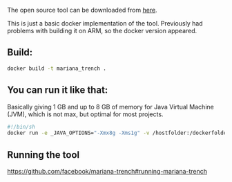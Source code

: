 The open source tool can be downloaded from [here](https://github.com/facebook/mariana-trench).

This is just a basic docker implementation of the tool. Previously had problems with building it on ARM, so the docker version appeared.

## Build:
```bash
docker build -t mariana_trench .
```
## You can run it like that:
Basically giving 1 GB and up to 8 GB of memory for Java Virtual Machine (JVM), which is not max, but optimal for most projects. 
```bash
#!/bin/sh
docker run -e _JAVA_OPTIONS="-Xmx8g -Xms1g" -v /hostfolder:/dockerfolderinternal -it --rm mariana_trench
```
## Running the tool 
https://github.com/facebook/mariana-trench#running-mariana-trench
